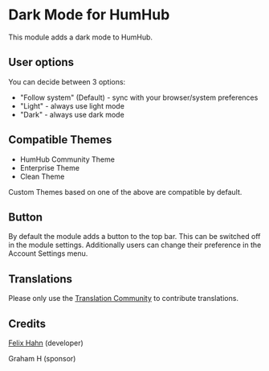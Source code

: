 # Dark Mode for HumHub

This module adds a dark mode to HumHub.

## User options

You can decide between 3 options:
- "Follow system" (Default) - sync with your browser/system preferences
- "Light" -  always use light mode
- "Dark" - always use dark mode

## Compatible Themes

- HumHub Community Theme
- Enterprise Theme
- Clean Theme

Custom Themes based on one of the above are compatible by default.

## Button

By default the module adds a button to the top bar. This can be switched off in the module settings.
Additionally users can change their preference in the Account Settings menu.

## Translations
Please only use the [Translation Community](translate.humhub.org/user/account/edit) to contribute translations.

## Credits

[Felix Hahn](https://github.com/felixhahnweilheim) (developer)

Graham H (sponsor)
